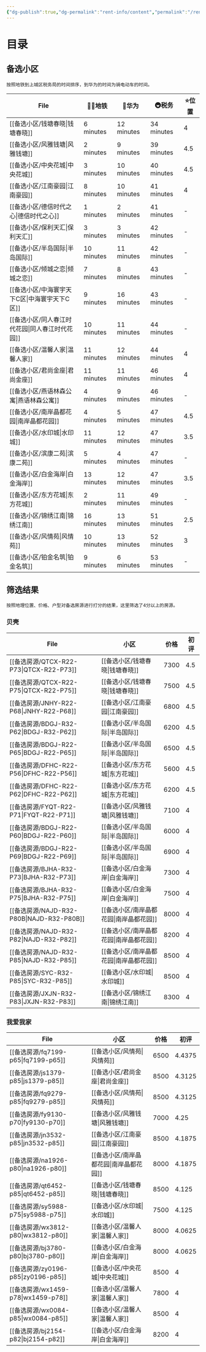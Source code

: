 ```yaml
---
{"dg-publish":true,"dg-permalink":"rent-info/content","permalink":"/rent-info/content/","tags":"gardenEntry"}
---
```



# 目录

## 备选小区

```ad-hint
按照地铁到上城区税务局的时间排序，到华为的时间为骑电动车的时间。
```

| File                           | 🚶‍♂️地铁    | 🛵华为       | 🚇税务       | ⭐位置 |
| ------------------------------ | ---------- | ---------- | ---------- | --- |
| [[备选小区/钱塘春晓\|钱塘春晓]]         | 6 minutes  | 12 minutes | 34 minutes | 4   |
| [[备选小区/风雅钱塘\|风雅钱塘]]         | 2 minutes  | 9 minutes  | 39 minutes | 4.5 |
| [[备选小区/中央花城\|中央花城]]         | 3 minutes  | 10 minutes | 40 minutes | 4.5 |
| [[备选小区/江南豪园\|江南豪园]]         | 8 minutes  | 10 minutes | 41 minutes | 4   |
| [[备选小区/德信时代之心\|德信时代之心]]     | 1 minutes  | 2 minutes  | 41 minutes | \-  |
| [[备选小区/保利天汇\|保利天汇]]         | 3 minutes  | 3 minutes  | 42 minutes | \-  |
| [[备选小区/半岛国际\|半岛国际]]         | 10 minutes | 11 minutes | 42 minutes | \-  |
| [[备选小区/倾城之恋\|倾城之恋]]         | 7 minutes  | 8 minutes  | 43 minutes | \-  |
| [[备选小区/中海寰宇天下C区\|中海寰宇天下C区]] | 9 minutes  | 16 minutes | 43 minutes | \-  |
| [[备选小区/同人春江时代花园\|同人春江时代花园]] | 10 minutes | 11 minutes | 44 minutes | \-  |
| [[备选小区/温馨人家\|温馨人家]]         | 11 minutes | 12 minutes | 44 minutes | 4   |
| [[备选小区/君尚金座\|君尚金座]]         | 11 minutes | 11 minutes | 46 minutes | 4   |
| [[备选小区/燕语林森公寓\|燕语林森公寓]]     | 4 minutes  | 9 minutes  | 46 minutes | \-  |
| [[备选小区/南岸晶都花园\|南岸晶都花园]]     | 4 minutes  | 5 minutes  | 47 minutes | 4.5 |
| [[备选小区/水印城\|水印城]]           | 11 minutes | 12 minutes | 47 minutes | 3.5 |
| [[备选小区/滨康二苑\|滨康二苑]]         | 5 minutes  | 4 minutes  | 47 minutes | \-  |
| [[备选小区/白金海岸\|白金海岸]]         | 13 minutes | 12 minutes | 47 minutes | 3.5 |
| [[备选小区/东方花城\|东方花城]]         | 2 minutes  | 11 minutes | 49 minutes | \-  |
| [[备选小区/锦绣江南\|锦绣江南]]         | 16 minutes | 13 minutes | 51 minutes | 2.5 |
| [[备选小区/风情苑\|风情苑]]           | 10 minutes | 13 minutes | 52 minutes | 3   |
| [[备选小区/铂金名筑\|铂金名筑]]         | 9 minutes  | 6 minutes  | 53 minutes | \-  |

<!--
## 备选房源

| File                                     | 小区                             | 价格   | 平台   | 初评                                                                                                        |
| ---------------------------------------- | ------------------------------ | ---- | ---- | --------------------------------------------------------------------------------------------------------- |
| [[备选房源/QTCX-R22-P55\|QTCX-R22-P55]]   | [[备选小区/钱塘春晓\|钱塘春晓]]         | 5500 | 安居客  | 4.5                                                                                                       |
| [[备选房源/QTCX-R22-P58\|QTCX-R22-P58]]   | [[备选小区/钱塘春晓\|钱塘春晓]]         | 5800 | 安居客  | 4.5                                                                                                       |
| [[备选房源/QTCX-R32-P59\|QTCX-R32-P59]]   | [[备选小区/钱塘春晓\|钱塘春晓]]         | 5900 | 安居客  | 4.5                                                                                                       |
| [[备选房源/QTCX-R32-P70\|QTCX-R32-P70]]   | [[备选小区/钱塘春晓\|钱塘春晓]]         | 7000 | 安居客  | 4                                                                                                         |
| [[备选房源/QTCX-R22-P73\|QTCX-R22-P73]]   | [[备选小区/钱塘春晓\|钱塘春晓]]         | 7300 | 贝壳   | 4.5                                                                                                       |
| [[备选房源/QTCX-R32-P73\|QTCX-R32-P73]]   | [[备选小区/钱塘春晓\|钱塘春晓]]         | 7300 | 安居客  | 4                                                                                                         |
| [[备选房源/QTCX-R22-P75\|QTCX-R22-P75]]   | [[备选小区/钱塘春晓\|钱塘春晓]]         | 7500 | 贝壳   | 4.5                                                                                                       |
| [[备选房源/qt6452-p85\|qt6452-p85]]       | [[备选小区/钱塘春晓\|钱塘春晓]]         | 8500 | 我爱我家 | <ul><li><b>mas</b>: 4.5</li><li><b>sec</b>: 5</li><li><b>pri</b>: 3</li><li><b>add</b>: 0</li></ul>       |
| [[备选房源/fy9130-p70\|fy9130-p70]]       | [[备选小区/风雅钱塘\|风雅钱塘]]         | 7000 | 我爱我家 | <ul><li><b>mas</b>: 4</li><li><b>sec</b>: 4</li><li><b>pri</b>: 4.5</li><li><b>add</b>: 0</li></ul>       |
| [[备选房源/FYQT-R22-P71\|FYQT-R22-P71]]   | [[备选小区/风雅钱塘\|风雅钱塘]]         | 7100 | 贝壳   | 4                                                                                                         |
| [[备选房源/FYQT-R32-P72\|FYQT-R32-P72]]   | [[备选小区/风雅钱塘\|风雅钱塘]]         | 7200 | 安居客  | 4                                                                                                         |
| [[备选房源/FYQT-R32-P73\|FYQT-R32-P73]]   | [[备选小区/风雅钱塘\|风雅钱塘]]         | 7280 | 安居客  | \-                                                                                                        |
| [[备选房源/FYQT-R32-P79\|FYQT-R32-P79]]   | [[备选小区/风雅钱塘\|风雅钱塘]]         | 7900 | 安居客  | \-                                                                                                        |
| [[备选房源/zy0196-p85\|zy0196-p85]]       | [[备选小区/中央花城\|中央花城]]         | 8500 | 我爱我家 | <ul><li><b>mas</b>: 4.5</li><li><b>sec</b>: 4</li><li><b>pri</b>: 3</li><li><b>add</b>: 0</li></ul>       |
| [[备选房源/DXSD-R32-P80\|DXSD-R32-P80]]   | [[备选小区/德信时代之心\|德信时代之心]]     | 8000 | 贝壳   | \-                                                                                                        |
| [[备选房源/DXSD-R32-P82\|DXSD-R32-P82]]   | [[备选小区/德信时代之心\|德信时代之心]]     | 8200 | 贝壳   | \-                                                                                                        |
| [[备选房源/JNHY-R22-P55\|JNHY-R22-P55]]   | [[备选小区/江南豪园\|江南豪园]]         | 5500 | 贝壳   | 3                                                                                                         |
| [[备选房源/JNHY-R22-P68\|JNHY-R22-P68]]   | [[备选小区/江南豪园\|江南豪园]]         | 6800 | 贝壳   | 4.5                                                                                                       |
| [[备选房源/JNHY-R22-P72\|JNHY-R22-P72]]   | [[备选小区/江南豪园\|江南豪园]]         | 7200 | 贝壳   | 3                                                                                                         |
| [[备选房源/jn7266-p83\|jn7266-p83]]       | [[备选小区/江南豪园\|江南豪园]]         | 8300 | 我爱我家 | \-                                                                                                        |
| [[备选房源/jn3532-p85\|jn3532-p85]]       | [[备选小区/江南豪园\|江南豪园]]         | 8500 | 我爱我家 | <ul><li><b>mas</b>: 5</li><li><b>sec</b>: 4.5</li><li><b>pri</b>: 3</li><li><b>add</b>: 0.5</li></ul>     |
| [[备选房源/JNHY-R22-P85\|JNHY-R22-P85]]   | [[备选小区/江南豪园\|江南豪园]]         | 8500 | 贝壳   | 3.5                                                                                                       |
| [[备选房源/BDGJ-R22-P60\|BDGJ-R22-P60]]   | [[备选小区/半岛国际\|半岛国际]]         | 6000 | 贝壳   | 4                                                                                                         |
| [[备选房源/BDGJ-R32-P62\|BDGJ-R32-P62]]   | [[备选小区/半岛国际\|半岛国际]]         | 6200 | 贝壳   | 4.5                                                                                                       |
| [[备选房源/BDGJ-R22-P65\|BDGJ-R22-P65]]   | [[备选小区/半岛国际\|半岛国际]]         | 6500 | 贝壳   | 4.5                                                                                                       |
| [[备选房源/BDGJ-R22-P69\|BDGJ-R22-P69]]   | [[备选小区/半岛国际\|半岛国际]]         | 6900 | 贝壳   | 4                                                                                                         |
| [[备选房源/BDGJ-R22-P75\|BDGJ-R22-P75]]   | [[备选小区/半岛国际\|半岛国际]]         | 7500 | 贝壳   | 3.5                                                                                                       |
| [[备选房源/BDGJ-R22-P76\|BDGJ-R22-P76]]   | [[备选小区/半岛国际\|半岛国际]]         | 7600 | 贝壳   | 3.5                                                                                                       |
| [[备选房源/BDGJ-R22-P78\|BDGJ-R22-P78]]   | [[备选小区/半岛国际\|半岛国际]]         | 7800 | 贝壳   | 3.5                                                                                                       |
| [[备选房源/BLTH-R32-P77\|BLTH-R32-P77]]   | [[备选小区/保利天汇\|保利天汇]]         | 7700 | 安居客  | 4.5                                                                                                       |
| [[备选房源/BLTH-R32-P78\|BLTH-R32-P78]]   | [[备选小区/保利天汇\|保利天汇]]         | 7800 | 安居客  | 4.5                                                                                                       |
| [[备选房源/BLTH-R32-P78A\|BLTH-R32-P78A]] | [[备选小区/保利天汇\|保利天汇]]         | 7800 | 安居客  | 4.5                                                                                                       |
| [[备选房源/BLTH-R32-P78B\|BLTH-R32-P78B]] | [[备选小区/保利天汇\|保利天汇]]         | 7800 | 安居客  | 4.5                                                                                                       |
| [[备选房源/BLTH-R32-P80A\|BLTH-R32-P80A]] | [[备选小区/保利天汇\|保利天汇]]         | 8000 | 安居客  | 4.5                                                                                                       |
| [[备选房源/BLTH-R32-P80B\|BLTH-R32-P80B]] | [[备选小区/保利天汇\|保利天汇]]         | 8000 | 安居客  | 4.5                                                                                                       |
| [[备选房源/BLTH-R22-P90\|BLTH-R22-P90]]   | [[备选小区/保利天汇\|保利天汇]]         | 9000 | 贝壳   | 3.5                                                                                                       |
| [[备选房源/QCZL-R32-P90\|QCZL-R32-P90]]   | [[备选小区/倾城之恋\|倾城之恋]]         | 9000 | 贝壳   | 3.5                                                                                                       |
| [[备选房源/ZHHY-R22-P56\|ZHHY-R22-P56]]   | [[备选小区/中海寰宇天下C区\|中海寰宇天下C区]] | 5600 | 安居客  | 4                                                                                                         |
| [[备选房源/TRCJ-R32-P78\|TRCJ-R32-P78]]   | [[备选小区/同人春江时代花园\|同人春江时代花园]] | 7800 | 贝壳   | \-                                                                                                        |
| [[备选房源/wx0932-p75\|wx0932-p75]]       | [[备选小区/温馨人家\|温馨人家]]         | 7500 | 我爱我家 | <ul><li><b>mas</b>: 5</li><li><b>sec</b>: 2.5</li><li><b>pri</b>: 4</li><li><b>add</b>: 0.5</li></ul>     |
| [[备选房源/WXRJ-R32-P75\|WXRJ-R32-P75]]   | [[备选小区/温馨人家\|温馨人家]]         | 7500 | 贝壳   | 3.5                                                                                                       |
| [[备选房源/wx1459-p78\|wx1459-p78]]       | [[备选小区/温馨人家\|温馨人家]]         | 7800 | 我爱我家 | <ul><li><b>mas</b>: 4.5</li><li><b>sec</b>: 3.5</li><li><b>pri</b>: 3.5</li><li><b>add</b>: 1</li></ul>   |
| [[备选房源/wx3812-p80\|wx3812-p80]]       | [[备选小区/温馨人家\|温馨人家]]         | 8000 | 我爱我家 | <ul><li><b>mas</b>: 4.5</li><li><b>sec</b>: 4</li><li><b>pri</b>: 3.5</li><li><b>add</b>: 0.5</li></ul>   |
| [[备选房源/wx0084-p85\|wx0084-p85]]       | [[备选小区/温馨人家\|温馨人家]]         | 8500 | 我爱我家 | <ul><li><b>mas</b>: 5</li><li><b>sec</b>: 4</li><li><b>pri</b>: 3</li><li><b>add</b>: 0</li></ul>         |
| [[备选房源/js1379-p85\|js1379-p85]]       | [[备选小区/君尚金座\|君尚金座]]         | 8500 | 我爱我家 | <ul><li><b>mas</b>: 4.5</li><li><b>sec</b>: 5</li><li><b>pri</b>: 3</li><li><b>add</b>: 1.5</li></ul>     |
| [[备选房源/YYLS-R22-P68\|YYLS-R22-P68]]   | [[备选小区/燕语林森公寓\|燕语林森公寓]]     | 6800 | 贝壳   | 3.5                                                                                                       |
| [[备选房源/BJHA-R32-P73\|BJHA-R32-P73]]   | [[备选小区/白金海岸\|白金海岸]]         | 7300 | 贝壳   | 4                                                                                                         |
| [[备选房源/BJHA-R32-P75\|BJHA-R32-P75]]   | [[备选小区/白金海岸\|白金海岸]]         | 7500 | 贝壳   | 4                                                                                                         |
| [[备选房源/bj3780-p80\|bj3780-p80]]       | [[备选小区/白金海岸\|白金海岸]]         | 8000 | 我爱我家 | <ul><li><b>mas</b>: 4.5</li><li><b>sec</b>: 4.5</li><li><b>pri</b>: 3.5</li><li><b>add</b>: 0.5</li></ul> |
| [[备选房源/BJHA-R22-P80\|BJHA-R22-P80]]   | [[备选小区/白金海岸\|白金海岸]]         | 8000 | 安居客  | 4.5                                                                                                       |
| [[备选房源/BJHA-R32-P80\|BJHA-R32-P80]]   | [[备选小区/白金海岸\|白金海岸]]         | 8000 | 安居客  | 4                                                                                                         |
| [[备选房源/bj2154-p82\|bj2154-p82]]       | [[备选小区/白金海岸\|白金海岸]]         | 8200 | 我爱我家 | <ul><li><b>mas</b>: 4.5</li><li><b>sec</b>: 4.5</li><li><b>pri</b>: 3</li><li><b>add</b>: 1</li></ul>     |
| [[备选房源/BJHA-R32-P82\|BJHA-R32-P82]]   | [[备选小区/白金海岸\|白金海岸]]         | 8200 | 贝壳   | 3.5                                                                                                       |
| [[备选房源/na1926-p80\|na1926-p80]]       | [[备选小区/南岸晶都花园\|南岸晶都花园]]     | 8000 | 我爱我家 | <ul><li><b>mas</b>: 4.5</li><li><b>sec</b>: 4</li><li><b>pri</b>: 3.5</li><li><b>add</b>: 0.5</li></ul>   |
| [[备选房源/NAJD-R32-P80A\|NAJD-R32-P80A]] | [[备选小区/南岸晶都花园\|南岸晶都花园]]     | 8000 | 贝壳   | 3.5                                                                                                       |
| [[备选房源/NAJD-R32-P80B\|NAJD-R32-P80B]] | [[备选小区/南岸晶都花园\|南岸晶都花园]]     | 8000 | 贝壳   | 4                                                                                                         |
| [[备选房源/NAJD-R32-P82\|NAJD-R32-P82]]   | [[备选小区/南岸晶都花园\|南岸晶都花园]]     | 8200 | 贝壳   | 4                                                                                                         |
| [[备选房源/NAJD-R32-P85\|NAJD-R32-P85]]   | [[备选小区/南岸晶都花园\|南岸晶都花园]]     | 8500 | 贝壳   | 4                                                                                                         |
| [[备选房源/SYC-R22-P60\|SYC-R22-P60]]     | [[备选小区/水印城\|水印城]]           | 6000 | 贝壳   | \-                                                                                                        |
| [[备选房源/SYC-R22-P62\|SYC-R22-P62]]     | [[备选小区/水印城\|水印城]]           | 6200 | 贝壳   | \-                                                                                                        |
| [[备选房源/SYC-R22-P63\|SYC-R22-P63]]     | [[备选小区/水印城\|水印城]]           | 6300 | 贝壳   | \-                                                                                                        |
| [[备选房源/sy5988-p75\|sy5988-p75]]       | [[备选小区/水印城\|水印城]]           | 7500 | 我爱我家 | <ul><li><b>mas</b>: 5</li><li><b>sec</b>: 4</li><li><b>pri</b>: 4</li><li><b>add</b>: 0</li></ul>         |
| [[备选房源/SYC-R32-P85\|SYC-R32-P85]]     | [[备选小区/水印城\|水印城]]           | 8500 | 贝壳   | 4                                                                                                         |
| [[备选房源/DFHC-R22-P56\|DFHC-R22-P56]]   | [[备选小区/东方花城\|东方花城]]         | 5600 | 贝壳   | 4.5                                                                                                       |
| [[备选房源/DFHC-R22-P62\|DFHC-R22-P62]]   | [[备选小区/东方花城\|东方花城]]         | 6200 | 贝壳   | 4.5                                                                                                       |
| [[备选房源/JXJN-R32-P80A\|JXJN-R32-P80A]] | [[备选小区/锦绣江南\|锦绣江南]]         | 8000 | 贝壳   | 3.5                                                                                                       |
| [[备选房源/JXJN-R32-P80B\|JXJN-R32-P80B]] | [[备选小区/锦绣江南\|锦绣江南]]         | 8000 | 贝壳   | 3.5                                                                                                       |
| [[备选房源/jx3246-p83\|jx3246-p83]]       | [[备选小区/锦绣江南\|锦绣江南]]         | 8300 | 我爱我家 | <ul><li><b>mas</b>: 5</li><li><b>sec</b>: 4</li><li><b>pri</b>: 3</li><li><b>add</b>: 0</li></ul>         |
| [[备选房源/JXJN-R32-P83\|JXJN-R32-P83]]   | [[备选小区/锦绣江南\|锦绣江南]]         | 8300 | 贝壳   | 4                                                                                                         |
| [[备选房源/jx3611-p85\|jx3611-p85]]       | [[备选小区/锦绣江南\|锦绣江南]]         | 8500 | 我爱我家 | <ul><li><b>mas</b>: 4</li><li><b>sec</b>: 5</li><li><b>pri</b>: 3</li><li><b>add</b>: 0.5</li></ul>       |
| [[备选房源/fq7199-p65\|fq7199-p65]]       | [[备选小区/风情苑\|风情苑]]           | 6500 | 我爱我家 | <ul><li><b>mas</b>: 5</li><li><b>sec</b>: 4.5</li><li><b>pri</b>: 5</li><li><b>add</b>: 0.5</li></ul>     |
| [[备选房源/fq9279-p85\|fq9279-p85]]       | [[备选小区/风情苑\|风情苑]]           | 8500 | 我爱我家 | <ul><li><b>mas</b>: 5</li><li><b>sec</b>: 5</li><li><b>pri</b>: 3</li><li><b>add</b>: 2.5</li></ul>       |
| [[备选房源/BJMZ-R42-P80\|BJMZ-R42-P80]]   | [[备选小区/铂金名筑\|铂金名筑]]         | 8000 | 贝壳   | 3.5                                                                                                       |

-->

## 筛选结果

```ad-hint
按照地理位置、价格、户型对备选房源进行打分的结果，这里筛选了4分以上的房源。
```

### 贝壳

| File                                     | 小区                         | 价格   | 初评  |
| ---------------------------------------- | -------------------------- | ---- | --- |
| [[备选房源/QTCX-R22-P73\|QTCX-R22-P73]]   | [[备选小区/钱塘春晓\|钱塘春晓]]     | 7300 | 4.5 |
| [[备选房源/QTCX-R22-P75\|QTCX-R22-P75]]   | [[备选小区/钱塘春晓\|钱塘春晓]]     | 7500 | 4.5 |
| [[备选房源/JNHY-R22-P68\|JNHY-R22-P68]]   | [[备选小区/江南豪园\|江南豪园]]     | 6800 | 4.5 |
| [[备选房源/BDGJ-R32-P62\|BDGJ-R32-P62]]   | [[备选小区/半岛国际\|半岛国际]]     | 6200 | 4.5 |
| [[备选房源/BDGJ-R22-P65\|BDGJ-R22-P65]]   | [[备选小区/半岛国际\|半岛国际]]     | 6500 | 4.5 |
| [[备选房源/DFHC-R22-P56\|DFHC-R22-P56]]   | [[备选小区/东方花城\|东方花城]]     | 5600 | 4.5 |
| [[备选房源/DFHC-R22-P62\|DFHC-R22-P62]]   | [[备选小区/东方花城\|东方花城]]     | 6200 | 4.5 |
| [[备选房源/FYQT-R22-P71\|FYQT-R22-P71]]   | [[备选小区/风雅钱塘\|风雅钱塘]]     | 7100 | 4   |
| [[备选房源/BDGJ-R22-P60\|BDGJ-R22-P60]]   | [[备选小区/半岛国际\|半岛国际]]     | 6000 | 4   |
| [[备选房源/BDGJ-R22-P69\|BDGJ-R22-P69]]   | [[备选小区/半岛国际\|半岛国际]]     | 6900 | 4   |
| [[备选房源/BJHA-R32-P73\|BJHA-R32-P73]]   | [[备选小区/白金海岸\|白金海岸]]     | 7300 | 4   |
| [[备选房源/BJHA-R32-P75\|BJHA-R32-P75]]   | [[备选小区/白金海岸\|白金海岸]]     | 7500 | 4   |
| [[备选房源/NAJD-R32-P80B\|NAJD-R32-P80B]] | [[备选小区/南岸晶都花园\|南岸晶都花园]] | 8000 | 4   |
| [[备选房源/NAJD-R32-P82\|NAJD-R32-P82]]   | [[备选小区/南岸晶都花园\|南岸晶都花园]] | 8200 | 4   |
| [[备选房源/NAJD-R32-P85\|NAJD-R32-P85]]   | [[备选小区/南岸晶都花园\|南岸晶都花园]] | 8500 | 4   |
| [[备选房源/SYC-R32-P85\|SYC-R32-P85]]     | [[备选小区/水印城\|水印城]]       | 8500 | 4   |
| [[备选房源/JXJN-R32-P83\|JXJN-R32-P83]]   | [[备选小区/锦绣江南\|锦绣江南]]     | 8300 | 4   |

<!--
### 安居客

| File                                     | 小区                             | 价格   | 中介                   | ID     | 初评  |
| ---------------------------------------- | ------------------------------ | ---- | -------------------- | ------ | --- |
| [[备选房源/QTCX-R22-P55\|QTCX-R22-P55]]   | [[备选小区/钱塘春晓\|钱塘春晓]]         | 5500 | [[联系中介/杨平\|杨平]]   | qt9149 | 4.5 |
| [[备选房源/QTCX-R22-P58\|QTCX-R22-P58]]   | [[备选小区/钱塘春晓\|钱塘春晓]]         | 5800 | [[联系中介/周小艳\|周小艳]] | qt3163 | 4.5 |
| [[备选房源/QTCX-R32-P59\|QTCX-R32-P59]]   | [[备选小区/钱塘春晓\|钱塘春晓]]         | 5900 | [[联系中介/刘泉坤\|刘泉坤]] | qt3529 | 4.5 |
| [[备选房源/BLTH-R32-P77\|BLTH-R32-P77]]   | [[备选小区/保利天汇\|保利天汇]]         | 7700 | [[联系中介/陈祥\|陈祥]]   | bl1193 | 4.5 |
| [[备选房源/BLTH-R32-P78\|BLTH-R32-P78]]   | [[备选小区/保利天汇\|保利天汇]]         | 7800 | [[联系中介/李昊岭\|李昊岭]] | bl0420 | 4.5 |
| [[备选房源/BLTH-R32-P78A\|BLTH-R32-P78A]] | [[备选小区/保利天汇\|保利天汇]]         | 7800 | [[联系中介/王玉\|王玉]]   | bl8130 | 4.5 |
| [[备选房源/BLTH-R32-P78B\|BLTH-R32-P78B]] | [[备选小区/保利天汇\|保利天汇]]         | 7800 | [[联系中介/张乔\|张乔]]   | bl8623 | 4.5 |
| [[备选房源/BLTH-R32-P80A\|BLTH-R32-P80A]] | [[备选小区/保利天汇\|保利天汇]]         | 8000 | [[联系中介/余绵鹏\|余绵鹏]] | bl5689 | 4.5 |
| [[备选房源/BLTH-R32-P80B\|BLTH-R32-P80B]] | [[备选小区/保利天汇\|保利天汇]]         | 8000 | [[联系中介/陈安军\|陈安军]] | bl8118 | 4.5 |
| [[备选房源/BJHA-R22-P80\|BJHA-R22-P80]]   | [[备选小区/白金海岸\|白金海岸]]         | 8000 | [[联系中介/童康强\|童康强]] | bj4228 | 4.5 |
| [[备选房源/QTCX-R32-P70\|QTCX-R32-P70]]   | [[备选小区/钱塘春晓\|钱塘春晓]]         | 7000 | [[联系中介/刘泉坤\|刘泉坤]] | qt1680 | 4   |
| [[备选房源/QTCX-R32-P73\|QTCX-R32-P73]]   | [[备选小区/钱塘春晓\|钱塘春晓]]         | 7300 | [[联系中介/刘晓\|刘晓]]   | qt1821 | 4   |
| [[备选房源/FYQT-R32-P72\|FYQT-R32-P72]]   | [[备选小区/风雅钱塘\|风雅钱塘]]         | 7200 | [[联系中介/洪福建\|洪福建]] | fy1089 | 4   |
| [[备选房源/ZHHY-R22-P56\|ZHHY-R22-P56]]   | [[备选小区/中海寰宇天下C区\|中海寰宇天下C区]] | 5600 | [[联系中介/李志\|李志]]   | zh2750 | 4   |
| [[备选房源/BJHA-R32-P80\|BJHA-R32-P80]]   | [[备选小区/白金海岸\|白金海岸]]         | 8000 | [[联系中介/汤志强\|汤志强]] | bj1236 | 4   |

-->

### 我爱我家

| File                               | 小区                         | 价格   | 初评     |
| ---------------------------------- | -------------------------- | ---- | ------ |
| [[备选房源/fq7199-p65\|fq7199-p65]] | [[备选小区/风情苑\|风情苑]]       | 6500 | 4.4375 |
| [[备选房源/js1379-p85\|js1379-p85]] | [[备选小区/君尚金座\|君尚金座]]     | 8500 | 4.3125 |
| [[备选房源/fq9279-p85\|fq9279-p85]] | [[备选小区/风情苑\|风情苑]]       | 8500 | 4.3125 |
| [[备选房源/fy9130-p70\|fy9130-p70]] | [[备选小区/风雅钱塘\|风雅钱塘]]     | 7000 | 4.25   |
| [[备选房源/jn3532-p85\|jn3532-p85]] | [[备选小区/江南豪园\|江南豪园]]     | 8500 | 4.1875 |
| [[备选房源/na1926-p80\|na1926-p80]] | [[备选小区/南岸晶都花园\|南岸晶都花园]] | 8000 | 4.1875 |
| [[备选房源/qt6452-p85\|qt6452-p85]] | [[备选小区/钱塘春晓\|钱塘春晓]]     | 8500 | 4.125  |
| [[备选房源/sy5988-p75\|sy5988-p75]] | [[备选小区/水印城\|水印城]]       | 7500 | 4.125  |
| [[备选房源/wx3812-p80\|wx3812-p80]] | [[备选小区/温馨人家\|温馨人家]]     | 8000 | 4.0625 |
| [[备选房源/bj3780-p80\|bj3780-p80]] | [[备选小区/白金海岸\|白金海岸]]     | 8000 | 4.0625 |
| [[备选房源/zy0196-p85\|zy0196-p85]] | [[备选小区/中央花城\|中央花城]]     | 8500 | 4      |
| [[备选房源/wx1459-p78\|wx1459-p78]] | [[备选小区/温馨人家\|温馨人家]]     | 7800 | 4      |
| [[备选房源/wx0084-p85\|wx0084-p85]] | [[备选小区/温馨人家\|温馨人家]]     | 8500 | 4      |
| [[备选房源/bj2154-p82\|bj2154-p82]] | [[备选小区/白金海岸\|白金海岸]]     | 8200 | 4      |

